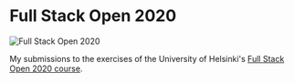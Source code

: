 # Full Stack Open 2020

![Full Stack Open 2020](https://firebasestorage.googleapis.com/v0/b/roshen-nair.appspot.com/o/project-images%2Ffull-stack-open.png?alt=media&token=d4d7a7ea-76d5-4da4-8761-627291b86b3f)

My submissions to the exercises of the University of Helsinki's [Full Stack Open 2020 course](https://fullstackopen.com/en/).